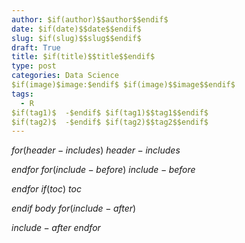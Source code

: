```yaml
---
author: $if(author)$$author$$endif$
date: $if(date)$$date$$endif$
slug: $if(slug)$$slug$$endif$
draft: True
title: $if(title)$$title$$endif$
type: post
categories: Data Science
$if(image)$image:$endif$ $if(image)$$image$$endif$
tags: 
  - R
$if(tag1)$  -$endif$ $if(tag1)$$tag1$$endif$
$if(tag2)$  -$endif$ $if(tag2)$$tag2$$endif$
---
```

$for(header-includes)$
$header-includes$

$endfor$
$for(include-before)$
$include-before$

$endfor$
$if(toc)$
$toc$

$endif$
$body$
$for(include-after)$

$include-after$
$endfor$